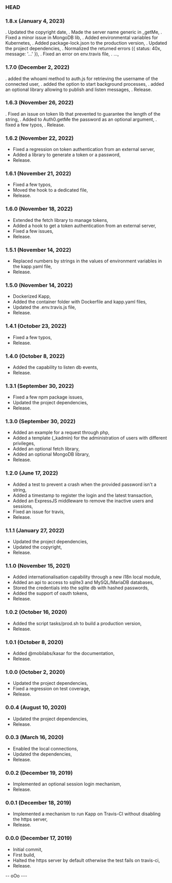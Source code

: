 ### HEAD

### 1.8.x (January 4, 2023)

  . Updated the copyright date,
  . Made the server name generic in _getMe,
  . Fixed a minor issue in MongoDB lib,
  . Added environmental variables for Kubernetes,
  . Added package-lock.json to the production version,
  . Updated the project dependencies,
  . Normalized the returned errors ({ status: 40x, message: '...' }),
  . Fixed an error on env.travis file,
  . ...,


### 1.7.0 (December 2, 2022)

  . added the whoami method to auth.js for retrieving the username of the connected user,
  . added the option to start background processes,
  . added an optional library allowing to publish and listen messages,
  . Release.


### 1.6.3 (November 26, 2022)

  . Fixed an issue on token lib that prevented to guarantee the length of the string,
  . Added to Auth0.getMe the password as an optional argument,
  . fixed a few typos,
  . Release.


### 1.6.2 (November 22, 2022)

  * Fixed a regression on token authentication from an external server,
  * Added a library to generate a token or a password,
  * Release.


### 1.6.1 (November 21, 2022)

  * Fixed a few typos,
  * Moved the hook to a dedicated file,
  * Release.


### 1.6.0 (November 18, 2022)

  * Extended the fetch library to manage tokens,
  * Added a hook to get a token authentication from an external server,
  * Fixed a few issues,
  * Release.


### 1.5.1 (November 14, 2022)

  * Replaced numbers by strings in the values of environment variables in the kapp.yaml file,
  * Release.


### 1.5.0 (November 14, 2022)

  * Dockerized Kapp,
  * Added the container folder with Dockerfile and kapp.yaml files,
  * Updated the .env.travis.js file,
  * Release.


### 1.4.1 (October 23, 2022)

  * Fixed a few typos,
  * Release.


### 1.4.0 (October 8, 2022)

  * Added the capability to listen db events,
  * Release.


### 1.3.1 (September 30, 2022)

  * Fixed a few npm package issues,
  * Updated the project dependencies,
  * Release.


### 1.3.0 (September 30, 2022)

  * Added an example for a request through php,
  * Added a template (_kadmin) for the administration of users with different privileges,
  * Added an optional fetch library,
  * Added an optional MongoDB library,
  * Release.


### 1.2.0 (June 17, 2022)

  * Added a test to prevent a crash when the provided password isn't a string,
  * Added a timestamp to register the login and the latest transaction,
  * Added an ExpressJS middleware to remove the inactive users and sessions,
  * Fixed an issue for travis,
  * Release.


### 1.1.1 (January 27, 2022)

  * Updated the project dependencies,
  * Updated the copyright,
  * Release.


### 1.1.0 (November 15, 2021)

  * Added internationalisation capability through a new i18n local module,
  * Added an api to access to sqlite3 and MySQL/MariaDB databases,
  * Stored the credentials into the sqlite db with hashed passwords,
  * Added the support of oauth tokens,
  * Release.


### 1.0.2 (October 16, 2020)

  * Added the script tasks/prod.sh to build a production version,
  * Release.


### 1.0.1 (October 8, 2020)

  * Added @mobilabs/kasar for the documentation,
  * Release.


### 1.0.0 (October 2, 2020)

  * Updated the project dependencies,
  * Fixed a regression on test coverage,
  * Release.


### 0.0.4 (August 10, 2020)

  * Updated the project dependencies,
  * Release.


### 0.0.3 (March 16, 2020)

  * Enabled the local connections,
  * Updated the dependencies,
  * Release.


### 0.0.2 (December 19, 2019)

  * Implemented an optional session login mechanism,
  * Release.


### 0.0.1 (December 18, 2019)

  * Implemented a mechanism to run Kapp on Travis-CI without disabling the https server,
  * Release.


### 0.0.0 (December 17, 2019)

  * Initial commit,
  * First build,
  * Halted the https server by default otherwise the test fails on travis-ci,
  * Release.

-- oOo ---
